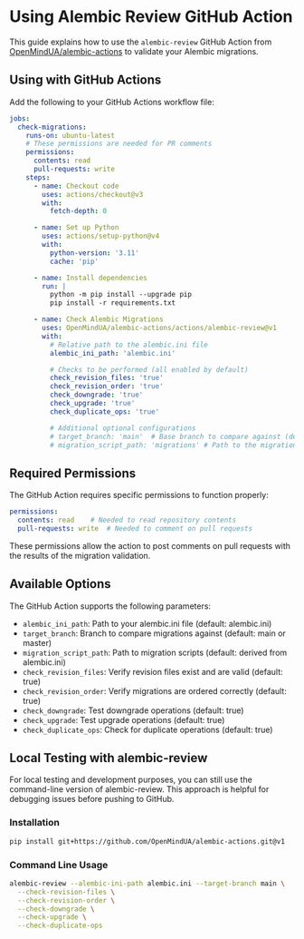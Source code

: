 # Using Alembic Review GitHub Action

This guide explains how to use the `alembic-review` GitHub Action from [OpenMindUA/alembic-actions](https://github.com/OpenMindUA/alembic-actions) to validate your Alembic migrations.

## Using with GitHub Actions

Add the following to your GitHub Actions workflow file:

```yaml
jobs:
  check-migrations:
    runs-on: ubuntu-latest
    # These permissions are needed for PR comments
    permissions:
      contents: read
      pull-requests: write
    steps:
      - name: Checkout code
        uses: actions/checkout@v3
        with:
          fetch-depth: 0

      - name: Set up Python
        uses: actions/setup-python@v4
        with:
          python-version: '3.11'
          cache: 'pip'

      - name: Install dependencies
        run: |
          python -m pip install --upgrade pip
          pip install -r requirements.txt

      - name: Check Alembic Migrations
        uses: OpenMindUA/alembic-actions/actions/alembic-review@v1
        with:
          # Relative path to the alembic.ini file
          alembic_ini_path: 'alembic.ini'

          # Checks to be performed (all enabled by default)
          check_revision_files: 'true'
          check_revision_order: 'true'
          check_downgrade: 'true'
          check_upgrade: 'true'
          check_duplicate_ops: 'true'

          # Additional optional configurations
          # target_branch: 'main'  # Base branch to compare against (default: main or master)
          # migration_script_path: 'migrations' # Path to the migrations directory (default: derived from alembic.ini)
```

## Required Permissions

The GitHub Action requires specific permissions to function properly:

```yaml
permissions:
  contents: read    # Needed to read repository contents
  pull-requests: write  # Needed to comment on pull requests
```

These permissions allow the action to post comments on pull requests with the results of the migration validation.

## Available Options

The GitHub Action supports the following parameters:

- `alembic_ini_path`: Path to your alembic.ini file (default: alembic.ini)
- `target_branch`: Branch to compare migrations against (default: main or master)
- `migration_script_path`: Path to migration scripts (default: derived from alembic.ini)
- `check_revision_files`: Verify revision files exist and are valid (default: true)
- `check_revision_order`: Verify migrations are ordered correctly (default: true)
- `check_downgrade`: Test downgrade operations (default: true)
- `check_upgrade`: Test upgrade operations (default: true)
- `check_duplicate_ops`: Check for duplicate operations (default: true)

## Local Testing with alembic-review

For local testing and development purposes, you can still use the command-line version of alembic-review. This approach is helpful for debugging issues before pushing to GitHub.

### Installation

```bash
pip install git+https://github.com/OpenMindUA/alembic-actions.git@v1
```

### Command Line Usage

```bash
alembic-review --alembic-ini-path alembic.ini --target-branch main \
  --check-revision-files \
  --check-revision-order \
  --check-downgrade \
  --check-upgrade \
  --check-duplicate-ops
```